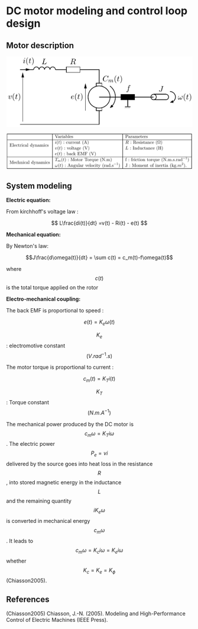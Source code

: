 # DC motor modeling and control loop design

## Motor description
![fig:MotorScheme]

![fig:VariablesTable]
 
## System modeling

**Electric equation:**

From kirchhoff's voltage law :

$$ L\frac{di(t)}{dt} =v(t) - Ri(t) - e(t) $$

**Mechanical equation:**

By Newton's law:

$$J\frac{d\omega(t)}{dt} = \sum c(t) = c_m(t)-f\omega(t)$$

where $$c(t)$$ is the total torque applied on the rotor


**Electro-mechanical coupling:**

The back EMF is proportional to speed :

$$ e(t) = K_e \omega(t)$$

$$K_e$$ : electromotive constant $$(V.rad^{-1}.s)$$

The motor torque is proportional to current :

$$c_m(t) = K_T i(t)$$

$$K_T$$ : Torque constant $$(N.m.A^{-1})$$


The mechanical power produced by the DC motor is $$c_m\omega = K_Ti\omega$$. The electric power  $$P_e = vi$$ delivered by the source goes into heat loss in the resistance $$R$$, into stored magnetic energy in the inductance $$L$$ and the remaining quantity $$iK_e\omega$$ is converted in mechanical energy $$c_m\omega$$. It leads to $$c_m\omega = K_ci\omega = K_ei\omega$$ whether $$K_c = K_e = K_\phi$$ (Chiasson2005).




## References

(Chiasson2005) Chiasson, J.-N. (2005). Modeling and High-Performance Control of Electric Machines (IEEE Press).



[fig:MotorScheme]: /Figures/MCC.png "Motor Scheme"
[fig:VariablesTable]: /Figures/Table_Variables.png "Variables and parameters table"
